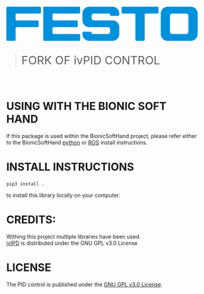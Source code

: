 [![FESTO](images/logo.png)](https://www.festo.com/group/de/cms/10156.htm)

> <p style="font-size:30px">FORK OF ivPID CONTROL </p>

<br>

# USING WITH THE BIONIC SOFT HAND
If this package is used within the BionicSoftHand project, please refer either to the BionicSoftHand [python](https://github.com/Schwimo/phand-python-libs/blob/master/README.md) or [ROS](https://github.com/Schwimo/phand-ros/blob/master/README.md) install instructions.

# INSTALL INSTRUCTIONS 
```
pip3 install . 
```
to install this library locally on your computer.

# CREDITS:
Withing this project multiple libraries have been used.     
[ivIPD](https://github.com/ivmech/ivPID) is distributed under the GNU GPL v3.0 License

# LICENSE
The PID control is published under the [GNU GPL v3.0 License](https://www.gnu.org/licenses/gpl-3.0.de.html).
